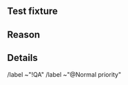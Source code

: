 ## Test fixture

<!-- What fixture is ignored? -->

## Reason

<!-- Why fixture is ignored? -->

## Details

<!-- How are we going to fix the ignore? -->

/label ~"!QA"
/label ~"@Normal priority" 